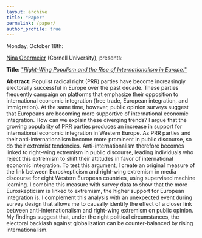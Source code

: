 ```yaml
---
layout: archive
title: "Paper"
permalink: /paper/
author_profile: true
---
```


Monday, October 18th:

[Nina Obermeier](https://www.ninaobermeier.com) (Cornell University), presents:

**Title:** ["*Right-Wing Populism and the Rise of Internationalism in Europe.*"](https://gsipe-workshop.github.io/files/Nina_Obermeier_18OCT2021.pdf)

**Abstract:**
Populist radical right (PRR) parties have become increasingly electorally successful in Europe over the past decade. These parties frequently campaign on platforms that emphasize their opposition to international economic integration (free trade, European integration, and immigration). At the same time, however, public opinion surveys suggest that Europeans are becoming more supportive of international economic integration. How can we explain these diverging trends? I argue that the growing popularity of PRR parties produces an increase in support for international economic integration in Western Europe. As PRR parties and their anti-internationalism become more prominent in public discourse, so do their extremist tendencies. Anti-internationalism therefore becomes linked to right-wing extremism in public discourse, leading individuals who reject this extremism to shift their attitudes in favor of international economic integration. To test this argument, I create an original measure of the link between Euroskepticism and right-wing extremism in media discourse for eight Western European countries, using supervised machine learning. I combine this measure with survey data to show that the more Euroskepticism is linked to extremism, the higher support for European integration is. I complement this analysis with an unexpected event during survey design that allows me to causally identify the effect of a closer link between anti-internationalism and right-wing extremism on public opinion. My findings suggest that, under the right political circumstances, the electoral backlash against globalization can be counter-balanced by rising internationalism.
